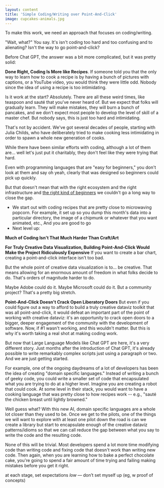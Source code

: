 ```yaml
---
layout: content
title: 'Simple Coding/Writing over Point-And-Click'
image: cupcakes-animals.jpg
---
```



To make this work, we need an approach that focuses on coding/writing.

"Wait, what?" You say. It's isn't coding too hard and too confusing and to alienating? Isn't the way to go
point-and-click?

Before Chat GPT, the answer was a bit more complicated, but it was pretty solid:

__Done Right, Coding Is More like Recipes__. If someone told you that the only way to learn how to cook a recipe is by having a bunch of pictures with captions, or a YouTube video, you would think they were little odd. Nobody since the idea of using a recipe is too intimidating.

Is it work at the start? Absolutely. There are all these weird times, like teaspoon and sauté that you've never heard of. But we expect that folks will gradually learn. They will make mistakes, they will burn a bunch of pancakes, and we don't expect most people to develop the level of skill of a master chef. But nobody says, this is just too hard and intimidating.

That's not by accident. We've got several decades of people, starting with Julia Childs, who have deliberately tried to make cooking less intimidating in order to spawn a whole new generation of cooks.

While there have been similar efforts with coding, although a lot of them are... well let's just put it charitably, they don't feel like they were trying that hard.

Even with programming languages that are "easy for beginners," you don't look at them and say oh yeah, clearly that was designed so beginners could pick up quickly.

But that doesn't mean that with the right ecosystem and the right infrastructure and [the right kind of beginners]() we couldn't go a long way to close the gap.

- We start out with coding recipes that are pretty close to microwaving popcorn. For example, it set up so you dump this month's data into a particular directory, the image of a chipmunk or whatever that you want animated, etc., And you are good to go
- Next level up:


__Much of Coding Isn't That Much Harder Than Craft/Art__ 

__For Truly Creative Data Visualization, Building Point-And-Click Would Make the Project Ridiculously Expensive__ If you want to create a bar chart, creating a point-and-click interface isn't too bad.

But the whole point of creative data visualization is to... be creative. That means allowing for an enormous amount of freedom in what folks decide to do. That's orders of magnitude harder to do.

Maybe Adobe could do it. Maybe Microsoft could do it. But a community project? That's a pretty big stretch.

__Point-And-Click Doesn't Crack Open Liberatory Doors__ But even if you could figure out a way to afford to build a truly creative dataviz toolkit that was all point-and-click, it would defeat an important part of the point of working with creative dataviz: it's an opportunity to crack open doors to a bigger, deeper engagement of the community with the development of software. Now, if #1 wasn't working, and this wouldn't matter. But this is why it's worth taking a real shot at making coding work.

But now that Large Language Models like Chat GPT are here, it's a very different story. Just months after the introduction of Chat GPT, it's already possible to write remarkably complex scripts just using a paragraph or two. And we are just getting started.

For example, one of the ongoing daydreams of a lot of developers has been the idea of creating "domain specific languages." Instead of writing a bunch of geeky code, you could write a smaller set of code that encapsulated what you are trying to do at a higher level. Imagine you are creating a robot that could cook. At some level in their stack, you would want to have a cooking language that was pretty close to how recipes work -- e.g., "sauté the chicken breast until lightly browned."

Well guess what? With this new AI, domain specific languages are a whole lot closer than they used to be. Once we get to the pilots, one of the things we will want to explore with at least one pilot down the road is can we create a library but start to encapsulate enough of the creative dataviz patterns/idioms so that we can call reduce the gap between what you say to write the code and the resulting code.

None of this will be trivial. Most developers spend a lot more time modifying code than writing code and fixing code that doesn't work than writing new code. Then again, when you are learning how to bake a perfect chocolate cake, you're going to spend a fair amount of time trying and failing making mistakes before you get it right.





at each stage, set expectations _low_ — don’t set myself up (eg, w proof of concepts)
